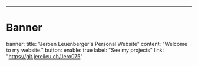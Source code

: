 ---
# Banner
banner:
  title: "Jeroen Leuenberger's Personal Website"
  content: "Welcome to my website."
  button:
    enable: true
    label: "See my projects"
    link: "https://git.jereileu.ch/Jero075"
